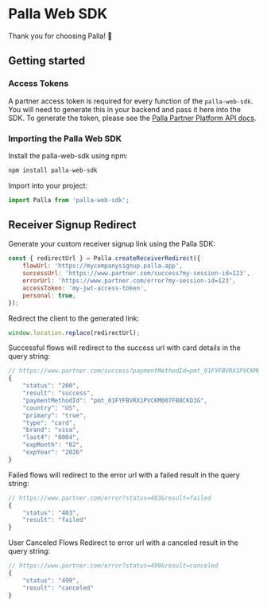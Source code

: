# Palla Web SDK

Thank you for choosing Palla! 💸

## Getting started

### Access Tokens

A partner access token is required for every function of the `palla-web-sdk`. You will need to generate this in your backend and pass it here into the SDK. To generate the token, please see the [Palla Partner Platform API docs](https://documenter.getpostman.com/view/306637/TzkyP11Z#4b19f79a-d589-4487-b6e9-f1df88f8ea09).

### Importing the Palla Web SDK

Install the palla-web-sdk using npm:

```bash
npm install palla-web-sdk
```

Import into your project:

```js
import Palla from 'palla-web-sdk';
```

## Receiver Signup Redirect
Generate your custom receiver signup link using the Palla SDK:

```js
const { redirectUrl } = Palla.createReceiverRedirect({
    flowUrl: 'https://mycompanysignup.palla.app',
    successUrl: 'https://www.partner.com/success?my-session-id=123',
    errorUrl: 'https://www.partner.com/error?my-session-id=123',
    accessToken: 'my-jwt-access-token',
    personal: true,
});
```

Redirect the client to the generated link:

```js
window.location.replace(redirectUrl);
```

Successful flows will redirect to the success url with card details in the query string:
```js
// https://www.partner.com/success?paymentMethodId=pmt_01FYFBVRX1PVCKM007FB8CKD3G&country=US&primary=true&type=card&brand=visa&last4=0004&expMonth=02&expYear=2026
{
    "status": "200",
    "result": "success",
    "paymentMethodId": "pmt_01FYFBVRX1PVCKM007FB8CKD3G",
    "country": "US",
    "primary": "true",
    "type": "card",
    "brand": "visa",
    "last4": "0004",
    "expMonth": "02",
    "expYear": "2026"
}
```

Failed flows will redirect to the error url with a failed result in the query string:
```js
// https://www.partner.com/error?status=403&result=failed
{
    "status": "403",
    "result": "failed"
}
```
User Canceled Flows Redirect to error url with a canceled result in the query string:
```js
// https://www.partner.com/error?status=499&result=canceled
{
    "status": "499",
    "result": "canceled"
}
```
